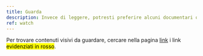 ```yaml
---
title: Guarda
description: Invece di leggere, potresti preferire alcuni documentari o conferenze sui Social Media.
ref: watch
---
```

Per trovare contenuti visivi da guardare, cercare nella pagina [link](/it/links 'Link') i link <mark class='red'>evidenziati in rosso</mark>.
